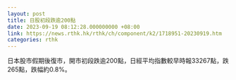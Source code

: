 ```yaml
---
layout: post
title: 日股初段跌逾200點
date: 2023-09-19 08:12:28.000000000 +08:00
link: https://news.rthk.hk/rthk/ch/component/k2/1718951-20230919.htm
categories: rthk
---
```


日本股市假期後復市，開市初段跌逾200點，日經平均指數較早時報33267點，跌265點，跌幅約0.8%。
